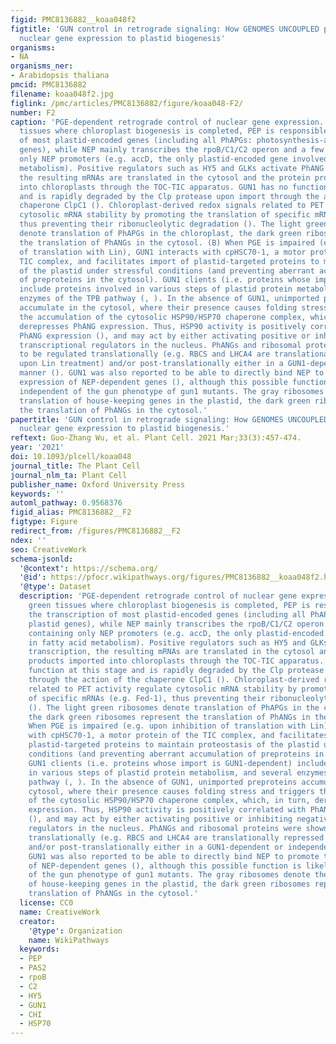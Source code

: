 ```yaml
---
figid: PMC8136882__koaa048f2
figtitle: 'GUN control in retrograde signaling: How GENOMES UNCOUPLED proteins adjust
  nuclear gene expression to plastid biogenesis'
organisms:
- NA
organisms_ner:
- Arabidopsis thaliana
pmcid: PMC8136882
filename: koaa048f2.jpg
figlink: /pmc/articles/PMC8136882/figure/koaa048-F2/
number: F2
caption: 'PGE-dependent retrograde control of nuclear gene expression. (A) In green
  tissues where chloroplast biogenesis is completed, PEP is responsible for the transcription
  of most plastid-encoded genes (including all PhAPGs: photosynthesis-associated plastid
  genes), while NEP mainly transcribes the rpoB/C1/C2 operon and a few genes containing
  only NEP promoters (e.g. accD, the only plastid-encoded gene involved in fatty acid
  metabolism). Positive regulators such as HY5 and GLKs activate PhANG transcription,
  the resulting mRNAs are translated in the cytosol and the protein products imported
  into chloroplasts through the TOC-TIC apparatus. GUN1 has no function at this stage
  and is rapidly degraded by the Clp protease upon import through the action of the
  chaperone ClpC1 (). Chloroplast-derived redox signals related to PET activity regulate
  cytosolic mRNA stability by promoting the translation of specific mRNAs (e.g. Fed-1),
  thus preventing their ribonucleolytic degradation (). The light green ribosomes
  denote translation of PhAPGs in the chloroplast, the dark green ribosomes represent
  the translation of PhANGs in the cytosol. (B) When PGE is impaired (e.g. upon inhibition
  of translation with Lin), GUN1 interacts with cpHSC70-1, a motor protein of the
  TIC complex, and facilitates import of plastid-targeted proteins to maintain proteostasis
  of the plastid under stressful conditions (and preventing aberrant accumulation
  of preproteins in the cytosol). GUN1 clients (i.e. proteins whose import is GUN1-dependent)
  include proteins involved in various steps of plastid protein metabolism, and several
  enzymes of the TPB pathway (, ). In the absence of GUN1, unimported preproteins
  accumulate in the cytosol, where their presence causes folding stress and triggers
  the accumulation of the cytosolic HSP90/HSP70 chaperone complex, which, in turn,
  derepresses PhANG expression. Thus, HSP90 activity is positively correlated with
  PhANG expression (), and may act by either activating positive or inhibiting negative
  transcriptional regulators in the nucleus. PhANGs and ribosomal proteins were shown
  to be regulated translationally (e.g. RBCS and LHCA4 are translationally repressed
  upon Lin treatment) and/or post-translationally either in a GUN1-dependent or independent
  manner (). GUN1 was also reported to be able to directly bind NEP to promote the
  expression of NEP-dependent genes (), although this possible function is likely
  independent of the gun phenotype of gun1 mutants. The gray ribosomes denote the
  translation of house-keeping genes in the plastid, the dark green ribosomes represent
  the translation of PhANGs in the cytosol.'
papertitle: 'GUN control in retrograde signaling: How GENOMES UNCOUPLED proteins adjust
  nuclear gene expression to plastid biogenesis.'
reftext: Guo-Zhang Wu, et al. Plant Cell. 2021 Mar;33(3):457-474.
year: '2021'
doi: 10.1093/plcell/koaa048
journal_title: The Plant Cell
journal_nlm_ta: Plant Cell
publisher_name: Oxford University Press
keywords: ''
automl_pathway: 0.9568376
figid_alias: PMC8136882__F2
figtype: Figure
redirect_from: /figures/PMC8136882__F2
ndex: ''
seo: CreativeWork
schema-jsonld:
  '@context': https://schema.org/
  '@id': https://pfocr.wikipathways.org/figures/PMC8136882__koaa048f2.html
  '@type': Dataset
  description: 'PGE-dependent retrograde control of nuclear gene expression. (A) In
    green tissues where chloroplast biogenesis is completed, PEP is responsible for
    the transcription of most plastid-encoded genes (including all PhAPGs: photosynthesis-associated
    plastid genes), while NEP mainly transcribes the rpoB/C1/C2 operon and a few genes
    containing only NEP promoters (e.g. accD, the only plastid-encoded gene involved
    in fatty acid metabolism). Positive regulators such as HY5 and GLKs activate PhANG
    transcription, the resulting mRNAs are translated in the cytosol and the protein
    products imported into chloroplasts through the TOC-TIC apparatus. GUN1 has no
    function at this stage and is rapidly degraded by the Clp protease upon import
    through the action of the chaperone ClpC1 (). Chloroplast-derived redox signals
    related to PET activity regulate cytosolic mRNA stability by promoting the translation
    of specific mRNAs (e.g. Fed-1), thus preventing their ribonucleolytic degradation
    (). The light green ribosomes denote translation of PhAPGs in the chloroplast,
    the dark green ribosomes represent the translation of PhANGs in the cytosol. (B)
    When PGE is impaired (e.g. upon inhibition of translation with Lin), GUN1 interacts
    with cpHSC70-1, a motor protein of the TIC complex, and facilitates import of
    plastid-targeted proteins to maintain proteostasis of the plastid under stressful
    conditions (and preventing aberrant accumulation of preproteins in the cytosol).
    GUN1 clients (i.e. proteins whose import is GUN1-dependent) include proteins involved
    in various steps of plastid protein metabolism, and several enzymes of the TPB
    pathway (, ). In the absence of GUN1, unimported preproteins accumulate in the
    cytosol, where their presence causes folding stress and triggers the accumulation
    of the cytosolic HSP90/HSP70 chaperone complex, which, in turn, derepresses PhANG
    expression. Thus, HSP90 activity is positively correlated with PhANG expression
    (), and may act by either activating positive or inhibiting negative transcriptional
    regulators in the nucleus. PhANGs and ribosomal proteins were shown to be regulated
    translationally (e.g. RBCS and LHCA4 are translationally repressed upon Lin treatment)
    and/or post-translationally either in a GUN1-dependent or independent manner ().
    GUN1 was also reported to be able to directly bind NEP to promote the expression
    of NEP-dependent genes (), although this possible function is likely independent
    of the gun phenotype of gun1 mutants. The gray ribosomes denote the translation
    of house-keeping genes in the plastid, the dark green ribosomes represent the
    translation of PhANGs in the cytosol.'
  license: CC0
  name: CreativeWork
  creator:
    '@type': Organization
    name: WikiPathways
  keywords:
  - PEP
  - PAS2
  - rpoB
  - C2
  - HY5
  - GUN1
  - CHI
  - HSP70
---
```

